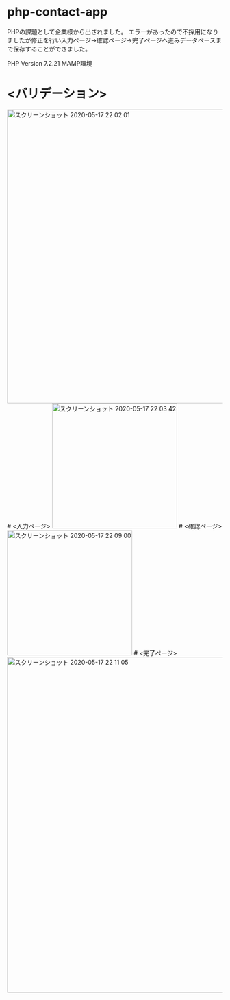# php-contact-app
PHPの課題として企業様から出されました。
エラーがあったので不採用になりましたが修正を行い入力ページ→確認ページ→完了ページへ進みデータベースまで保存することができました。

PHP Version 7.2.21
MAMP環境
# <バリデーション>
<img width="686" alt="スクリーンショット 2020-05-17 22 02 01" src="https://user-images.githubusercontent.com/54714018/82147864-b30bea00-988b-11ea-83ef-308bacadd4fb.png">
#  <入力ページ>
<img width="292" alt="スクリーンショット 2020-05-17 22 03 42" src="https://user-images.githubusercontent.com/54714018/82147869-b56e4400-988b-11ea-8384-48a85207b991.png">
#  <確認ページ>
<img width="292" alt="スクリーンショット 2020-05-17 22 09 00" src="https://user-images.githubusercontent.com/54714018/82147881-c6b75080-988b-11ea-9f9e-de4b3b52fb16.png">
#  <完了ページ>
<img width="784" alt="スクリーンショット 2020-05-17 22 11 05" src="https://user-images.githubusercontent.com/54714018/82147889-d3d43f80-988b-11ea-9287-897e6bde23e8.png">


